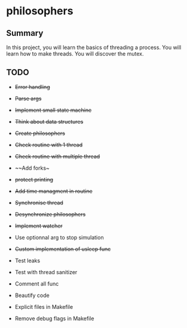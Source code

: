 # philosophers

## Summary
In this project, you will learn the basics of threading a process. You will learn how to make threads. You will discover the mutex.

## TODO

- ~~Error handling~~
- ~~Parse args~~
- ~~Implement small state machine~~
- ~~Think about data structures~~
- ~~Create philosophers~~
- ~~Check routine with 1 thread~~
- ~~Check routine with multiple thread~~
- ~~Add forks~
- ~~protect printing~~
- ~~Add time managment in routine~~
- ~~Synchronise thread~~
- ~~Desynchronize philosophers~~
- ~~Implement watcher~~
- Use optionnal arg to stop simulation
- ~~Custom implementation of usleep func~~

- Test leaks
- Test with thread sanitizer
- Comment all func
- Beautify code

- Explicit files in Makefile
- Remove debug flags in Makefile
